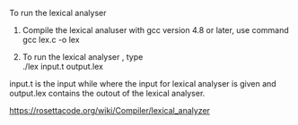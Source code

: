 To run the lexical analyser 

1) Compile the lexical analuser with gcc version 4.8 or later, use command  
   gcc lex.c -o lex

2) To run the lexical analyser , type  
  ./lex input.t output.lex
 
 input.t is the input while where the input for lexical analyser is given and output.lex contains the outout of the lexical analyser.

https://rosettacode.org/wiki/Compiler/lexical_analyzer
